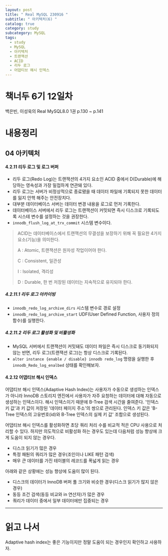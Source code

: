 ```yaml
---
layout: post
title: " Real MySQL 230916 "
subtitle: " 아키텍처(6) "
catalog: true
category: study
subcategory: MySQL
tags:
  - study
  - MySQL
  - 아키텍처
  - 트랜잭션
  - ACID
  - 리두 로그
  - 어댑티브 해시 인덱스
---
```


# 책너두 6기 12일차

백은빈, 이성욱의 Real MySQL8.0 1권 p.130 ~ p.141

# 내용정리

## 04 아키텍처

#### 4.2.11 리두 로그 및 로그 버퍼

- 리두 로그(Redo Log)는 트랜잭션의 4가지 요소인 ACID 중에서 D(Durable)에 해당하는 영속성과 가장 밀접하게 연관돼 있다.
- 리두 로그는 서버가 비정상적으로 종료됐을 때 데이터 파일에 기록되지 못한 데이터를 잃지 안헥 해주는 안전장치다.
- 대부분 데이터베이스 서버는 데이터 변경 내용을 로그로 먼저 기록한다.
- 데이터베이스 서버에서 리두 로그는 트랜잭션이 커밋되면 즉시 디스크로 기록되도록 시스테 변수를 설정하는 것을 권장한다.
- `innodb_flush_log_at_trx_commit` 시스템 변수이다.

> ACID는 데이터베이스에서 트랜잭션의 무결성을 보장하기 위해 꼭 필요한 4가지 요소(기능)을 의미한다.
>
> A : Atomic, 트랜잭션은 원자성 작업이어야 한다.
>
> C : Consistent, 일관성
>
> I : Isolated, 격리성
>
> D : Durable, 한 번 저장된 데이터는 지속적으로 유지되야 한다.

##### 4.2.11.1 리두 로그 아카이빙

- `innodb_redo_log_archive_dirs` 시스템 변수로 경로 설정
- `innodb_redo_log_archive_start` UDF(User Defined Function, 사용자 정의 함수)를 실행한다.

##### 4.2.11.2 리두 로그 활성화 및 비활성화

- MySQL 서버에서 트랜잭션이 커밋돼도 데이터 파일은 즉시 디스크로 동기화되지 않는 반면, 리두 로그(트랜잭션 로그)는 항상 디스크로 기록된다.
- `alter instance {enable / disable} innodb redo_log` 명령을 실행한 후 `innodb_Redo_log_enalbed` 상태를 확인해보자.

#### 4.2.12 어댑티브 해시 인덱스

어댑티브 해시 인덱스(Adaptive Hash Index)는 사용자가 수동으로 생성하는 인덱스가 아니라 InnoDB 스토리지 엔진에서 사용자가 자주 요청하는 데이터에 대해 자동으로 생성하는 인덱스이다. 해시 인덱스이기 때문에 B-Tree 검색 시간을 줄여준다. '인덱스 키 값'과 키 값이 저장된 '데이터 페이지 주소'의 쌍으로 관리된다. 인덱스 키 값은 'B-Tree 인덱스의 고유번호(id)와 B-Tree 인덱스의 실제 키 값' 조합으로 생성된다.

어댑티브 해시 인덱스를 활성화하면 초당 쿼리 처리 수를 비교적 적은 CPU 사용으로 처리할 수 있다. 하지만 의도적으로 비활성화 하는 경우도 있는데 다음처럼 성능 향상에 크게 도움이 되지 않는 경우다.

- 디스크 읽기가 많은 경우
- 특정 패퉌의 쿼리가 많은 경우(조인이나 LIKE 패턴 검색)
- 매우 큰 데이터를 가진 테이블의 레코드를 폭넓게 읽는 경우

아래와 같은 상황에는 성능 향상에 도움이 많이 된다.

- 디스크의 데이터가 InnoDB 버퍼 풀 크기와 비슷한 경우(디스크 읽기가 많지 않은 경우)
- 동등 조건 검색(동등 비교와 in 연산자)가 많은 경우
- 쿼리가 데이터 중에서 일부 데이터에만 집중되는 경우

---

# 읽고 나서

Adaptive hash index는 좋은 기능이지만 정말 도움이 되는 경우인지 확인하고 사용하자.
